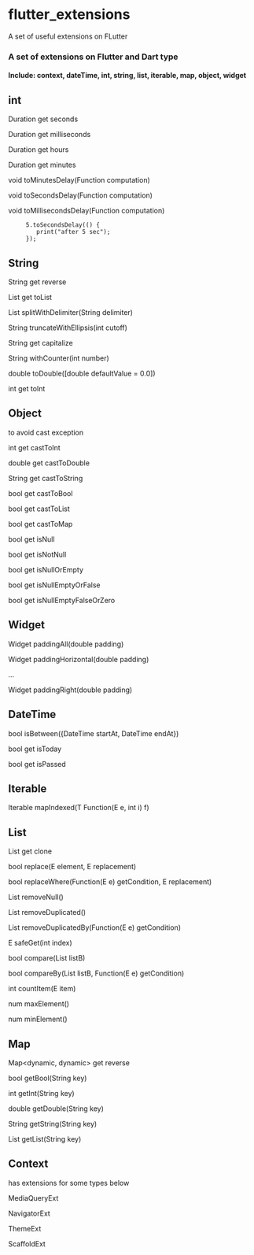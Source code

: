 # flutter_extensions

A set of useful extensions on FLutter

### A set of extensions on Flutter and Dart type
#### Include: context, dateTime, int, string, list, iterable, map, object, widget

## int
Duration get seconds

Duration get milliseconds

Duration get hours

Duration get minutes

void toMinutesDelay(Function computation)

void toSecondsDelay(Function computation)

void toMillisecondsDelay(Function computation)

```
     5.toSecondsDelay(() {
        print("after 5 sec");
     });
```

## String
String get reverse

List<String> get toList

List<String> splitWithDelimiter(String delimiter)

String truncateWithEllipsis(int cutoff)

String get capitalize

String withCounter(int number)

double toDouble([double defaultValue = 0.0])

int get toInt

## Object
to avoid cast exception

int get castToInt

double get castToDouble

String get castToString

bool get castToBool

bool get castToList

bool get castToMap

bool get isNull

bool get isNotNull

bool get isNullOrEmpty

bool get isNullEmptyOrFalse

bool get isNullEmptyFalseOrZero

## Widget

Widget paddingAll(double padding) 

Widget paddingHorizontal(double padding)

...

Widget paddingRight(double padding)

## DateTime

bool isBetween({DateTime startAt, DateTime endAt})

bool get isToday

bool get isPassed

## Iterable

Iterable<T> mapIndexed<T>(T Function(E e, int i) f)

## List

List<E> get clone 

bool replace(E element, E replacement)

bool replaceWhere(Function(E e) getCondition, E replacement)

List<E> removeNull()

List<E> removeDuplicated()

List<E> removeDuplicatedBy(Function(E e) getCondition) 

E safeGet(int index)

bool compare(List listB)

bool compareBy(List<E> listB, Function(E e) getCondition)

 int countItem(E item)
 
 num maxElement()
 
 num minElement()
 
## Map

Map<dynamic, dynamic> get reverse 

bool getBool(String key)

int getInt(String key)

double getDouble(String key)

String getString(String key)

List<T> getList<T>(String key)

## Context
has extensions for some types below

MediaQueryExt

NavigatorExt

ThemeExt

ScaffoldExt